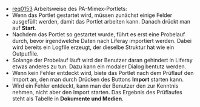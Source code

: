 * [req0153](https://github.com/PolitAktiv/politaktiv-requirements/tree/master/de/requirements/req0153.md)
Arbeitsweise des PA-Mimex-Portlets:
 * Wenn das Portlet gestartet wird, müssen zunächst einige Felder ausgefüllt werden, damit das Portlet arbeiten kann. Danach drückt man auf **Start**.
 * Nachdem das Portlet so gestartet wurde, führt es erst eine Probelauf durch, bevor irgendwelche Daten nach Liferay importiert werden. Dabei wird bereits ein Logfile erzeugt, der dieselbe Struktur hat wie ein Outputfile.
 * Solange der Probelauf läuft wird der Benutzer daran gehindert in Liferay etwas anderes zu tun.
Dazu kann ein modaler Dialog bentutz werden.
 * Wenn kein Fehler entdeckt wird, biete das Portlet nach dem Prüflauf den Import an, den man durch Drücken des Buttons **Import** starten kann.
 * Wird ein Fehler entdeckt, kann man der Benutzer den zur Kenntnis nehmen, nicht aber den Import starten. Das Ergebnis des Prüflaufes steht als Tabelle in **Dokumente und Medien**.